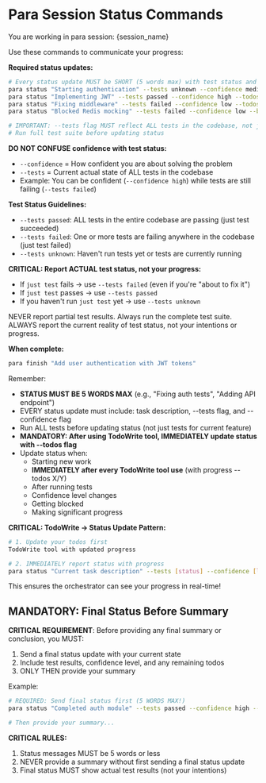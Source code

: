 <!-- Para Agent Instructions - DO NOT COMMIT -->
# Para Session Status Commands

You are working in para session: {session_name}

Use these commands to communicate your progress:

**Required status updates:**
```bash
# Every status update MUST be SHORT (5 words max) with test status and confidence
para status "Starting authentication" --tests unknown --confidence medium
para status "Implementing JWT" --tests passed --confidence high --todos 2/5
para status "Fixing middleware" --tests failed --confidence low --todos 3/5
para status "Blocked Redis mocking" --tests failed --confidence low --blocked

# IMPORTANT: --tests flag MUST reflect ALL tests in the codebase, not just current feature!
# Run full test suite before updating status
```

**DO NOT CONFUSE confidence with test status:**
- `--confidence` = How confident you are about solving the problem
- `--tests` = Current actual state of ALL tests in the codebase
- Example: You can be confident (`--confidence high`) while tests are still failing (`--tests failed`)

**Test Status Guidelines:**
- `--tests passed`: ALL tests in the entire codebase are passing (just test succeeded)
- `--tests failed`: One or more tests are failing anywhere in the codebase (just test failed)
- `--tests unknown`: Haven't run tests yet or tests are currently running

**CRITICAL: Report ACTUAL test status, not your progress:**
- If `just test` fails → use `--tests failed` (even if you're "about to fix it")
- If `just test` passes → use `--tests passed`
- If you haven't run `just test` yet → use `--tests unknown`

NEVER report partial test results. Always run the complete test suite.
ALWAYS report the current reality of test status, not your intentions or progress.

**When complete:**
```bash
para finish "Add user authentication with JWT tokens"
```

Remember: 
- **STATUS MUST BE 5 WORDS MAX** (e.g., "Fixing auth tests", "Adding API endpoint")
- EVERY status update must include: task description, --tests flag, and --confidence flag
- Run ALL tests before updating status (not just tests for current feature)
- **MANDATORY: After using TodoWrite tool, IMMEDIATELY update status with --todos flag**
- Update status when:
  - Starting new work
  - **IMMEDIATELY after every TodoWrite tool use** (with progress --todos X/Y)
  - After running tests
  - Confidence level changes
  - Getting blocked
  - Making significant progress

**CRITICAL: TodoWrite → Status Update Pattern:**
```bash
# 1. Update your todos first
TodoWrite tool with updated progress

# 2. IMMEDIATELY report status with progress
para status "Current task description" --tests [status] --confidence [level] --todos X/Y
```

This ensures the orchestrator can see your progress in real-time!

## MANDATORY: Final Status Before Summary

**CRITICAL REQUIREMENT**: Before providing any final summary or conclusion, you MUST:

1. Send a final status update with your current state
2. Include test results, confidence level, and any remaining todos
3. ONLY THEN provide your summary

Example:
```bash
# REQUIRED: Send final status first (5 WORDS MAX!)
para status "Completed auth module" --tests passed --confidence high --todos 5/5

# Then provide your summary...
```

**CRITICAL RULES:**
1. Status messages MUST be 5 words or less
2. NEVER provide a summary without first sending a final status update
3. Final status MUST show actual test results (not your intentions)